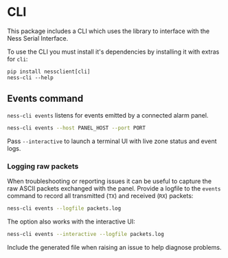 # CLI

This package includes a CLI which uses the library to interface with the Ness Serial Interface.

To use the CLI you must install it's dependencies by installing it with extras for `cli`:

```
pip install nessclient[cli]
ness-cli --help
```

## Events command

`ness-cli events` listens for events emitted by a connected alarm panel.

```sh
ness-cli events --host PANEL_HOST --port PORT
```

Pass `--interactive` to launch a terminal UI with live zone status and event logs.

### Logging raw packets

When troubleshooting or reporting issues it can be useful to capture the raw
ASCII packets exchanged with the panel. Provide a logfile to the `events`
command to record all transmitted (`TX`) and received (`RX`) packets:

```sh
ness-cli events --logfile packets.log
```

The option also works with the interactive UI:

```sh
ness-cli events --interactive --logfile packets.log
```

Include the generated file when raising an issue to help diagnose problems.
